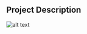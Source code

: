 ## Project Description

![alt text](https://github.com/learning-zone/Website-Templates/blob/master/assets/photo_style_two.png "photo_style_two")
